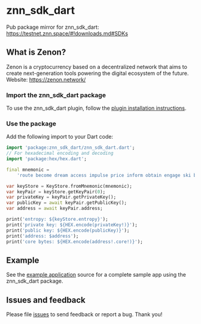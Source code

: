 # znn_sdk_dart

Pub package mirror for znn_sdk_dart: https://testnet.znn.space/#!downloads.md#SDKs

## What is Zenon?

Zenon is a cryptocurrency based on a decentralized network that aims to create next-generation tools powering the digital ecosystem of the future.
Website: https://zenon.network/

### Import the znn_sdk_dart package
To use the znn_sdk_dart plugin, follow the [plugin installation instructions](https://pub.dartlang.org/packages/znn_sdk_dart#pub-pkg-tab-installing).

### Use the package

Add the following import to your Dart code:
```dart
import 'package:znn_sdk_dart/znn_sdk_dart.dart';
// For hexadecimal encoding and decoding
import 'package:hex/hex.dart';
```


```dart
final mnemonic =
    'route become dream access impulse price inform obtain engage ski believe awful absent pig thing vibrant possible exotic flee pepper marble rural fire fancy';

var keyStore = KeyStore.fromMnemonic(mnemonic);
var keyPair = keyStore.getKeyPair(0);
var privateKey = keyPair.getPrivateKey();
var publicKey = await keyPair.getPublicKey();
var address = await keyPair.address;

print('entropy: ${keyStore.entropy}');
print('private key: ${HEX.encode(privateKey!)}');
print('public key: ${HEX.encode(publicKey)}');
print('address: $address');
print('core bytes: ${HEX.encode(address!.core!)}');
```

## Example

See the [example application](https://github.com/zenon-flutter/znn_sdk_dart/tree/master/example) source
for a complete sample app using the znn_sdk_dart package.

## Issues and feedback

Please file [issues](https://github.com/zenon-flutter/znn_sdk_dart/issues/new)
to send feedback or report a bug. Thank you!
